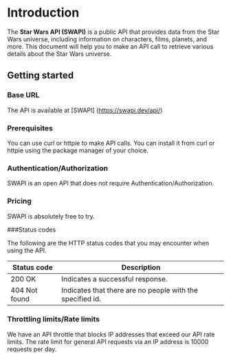 # Introduction

The **Star Wars API (SWAPI)** is a public API that provides data from the Star Wars universe, including information on characters, films, planets, and more. This document will help you to make an API call to retrieve various details about the Star Wars universe.

## Getting started

### Base URL

The API is available at [SWAPI] (https://swapi.dev/api/)

### Prerequisites

You can use curl or httpie to make API calls. You can install it from curl or httpie using the package manager of your choice.

### Authentication/Authorization

SWAPI is an open API that does not require Authentication/Authorization.

### Pricing

SWAPI is absolutely free to try.

###Status codes

The following are the HTTP status codes that you may encounter when using the API. 

| Status code |	Description |
| ---- | ---- | 
| 200 OK | Indicates a successful response. |
| 404 Not found	| Indicates that there are no people with the specified id. |

### Throttling limits/Rate limits

We have an API throttle that blocks IP addresses that exceed our API rate limits. The rate limit for general API requests via an IP address is 10000 requests per day.
